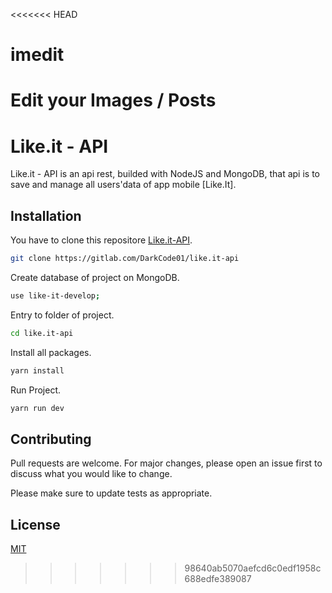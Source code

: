 <<<<<<< HEAD
# imedit

Edit your Images / Posts
=======
# Like.it - API

Like.it - API is an api rest, builded with NodeJS and MongoDB, that api is to save and manage all users'data of app mobile [Like.It].

## Installation

You have to clone this repositore [Like.it-API](https://gitlab.com/DarkCode01/like.it-api).

```bash
git clone https://gitlab.com/DarkCode01/like.it-api
```

Create database of project on MongoDB.
```bash
use like-it-develop;
```

Entry to folder of project.
```bash
cd like.it-api
```

Install all packages.
```bash
yarn install
```

Run Project.
```bash
yarn run dev
```


## Contributing
Pull requests are welcome. For major changes, please open an issue first to discuss what you would like to change.

Please make sure to update tests as appropriate.

## License
[MIT](https://choosealicense.com/licenses/mit/)
>>>>>>> 98640ab5070aefcd6c0edf1958c688edfe389087
